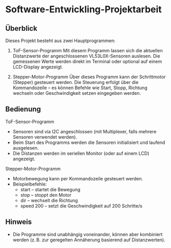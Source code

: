 # Software-Entwickling-Projektarbeit

Überblick
---------
Dieses Projekt besteht aus zwei Hauptprogrammen:

1. ToF-Sensor-Programm
   Mit diesem Programm lassen sich die aktuellen Distanzwerte der angeschlossenen VL53L0X-Sensoren auslesen. 
   Die gemessenen Werte werden direkt im Terminal oder optional auf einem LCD-Display angezeigt.

2. Stepper-Motor-Programm
   Über dieses Programm kann der Schrittmotor (Stepper) gesteuert werden. 
   Die Steuerung erfolgt über die Kommandozeile – es können Befehle wie Start, Stopp, Richtung wechseln oder Geschwindigkeit setzen eingegeben werden.

Bedienung
---------

ToF-Sensor-Programm
- Sensoren sind via I2C angeschlossen (mit Multiplexer, falls mehrere Sensoren verwendet werden).
- Beim Start des Programms werden die Sensoren initialisiert und laufend ausgelesen.
- Die Distanzen werden im seriellen Monitor (oder auf einem LCD) angezeigt.

Stepper-Motor-Programm
- Motorbewegung kann per Kommandozeile gesteuert werden.
- Beispielbefehle:
  - start – startet die Bewegung
  - stop – stoppt den Motor
  - dir – wechselt die Richtung
  - speed 200 – setzt die Geschwindigkeit auf 200 Schritte/s

Hinweis
-------
- Die Programme sind unabhängig voneinander, können aber kombiniert werden (z. B. zur geregelten Annäherung basierend auf Distanzwerten).

